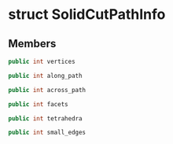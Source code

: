 # struct SolidCutPathInfo


## Members

```cpp
public int vertices
```

```cpp
public int along_path
```

```cpp
public int across_path
```

```cpp
public int facets
```

```cpp
public int tetrahedra
```

```cpp
public int small_edges
```




